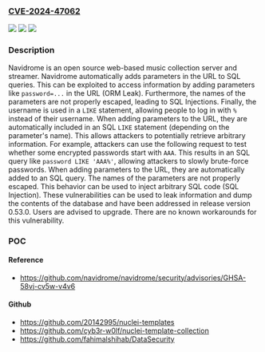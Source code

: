 ### [CVE-2024-47062](https://cve.mitre.org/cgi-bin/cvename.cgi?name=CVE-2024-47062)
![](https://img.shields.io/static/v1?label=Product&message=navidrome&color=blue)
![](https://img.shields.io/static/v1?label=Version&message=%3D%20%3C%200.53.0%20&color=brighgreen)
![](https://img.shields.io/static/v1?label=Vulnerability&message=CWE-89%3A%20Improper%20Neutralization%20of%20Special%20Elements%20used%20in%20an%20SQL%20Command%20('SQL%20Injection')&color=brighgreen)

### Description

Navidrome is an open source web-based music collection server and streamer. Navidrome automatically adds parameters in the URL to SQL queries. This can be exploited to access information by adding parameters like `password=...` in the URL (ORM Leak). Furthermore, the names of the parameters are not properly escaped, leading to SQL Injections. Finally, the username is used in a `LIKE` statement, allowing people to log in with `%` instead of their username. When adding parameters to the URL, they are automatically included in an SQL `LIKE` statement (depending on the parameter's name). This allows attackers to potentially retrieve arbitrary information. For example, attackers can use the following request to test whether some encrypted passwords start with `AAA`. This results in an SQL query like `password LIKE 'AAA%'`, allowing attackers to slowly brute-force passwords. When adding parameters to the URL, they are automatically added to an SQL query. The names of the parameters are not properly escaped. This behavior can be used to inject arbitrary SQL code (SQL Injection). These vulnerabilities can be used to leak information and dump the contents of the database and have been addressed in release version 0.53.0. Users are advised to upgrade. There are no known workarounds for this vulnerability.

### POC

#### Reference
- https://github.com/navidrome/navidrome/security/advisories/GHSA-58vj-cv5w-v4v6

#### Github
- https://github.com/20142995/nuclei-templates
- https://github.com/cyb3r-w0lf/nuclei-template-collection
- https://github.com/fahimalshihab/DataSecurity

